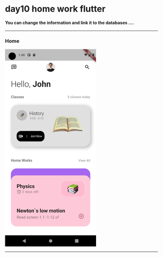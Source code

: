 

 <h1> day10 home work flutter</h1>  
 

<h4> You can change the information and link it to the databases ....</h4>


<hr>

<h3>Home</h3> 

<img src="https://github.com/abenkoula71/day10-home-work-flutter/blob/main/Screenshot_1680313691.png" width="300" /> 


<hr>
